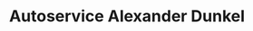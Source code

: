 ---
title: "Autoservice Alexander Dunkel"
url: /witterda/autoservice-alexander-dunkel/
shop: Autowerkstatt
---